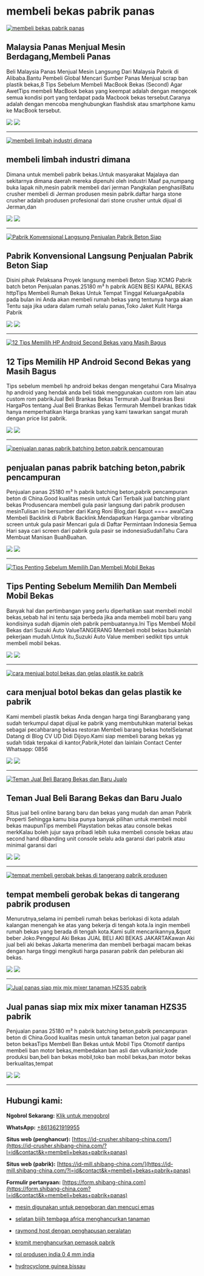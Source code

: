 # membeli bekas pabrik panas

<a href="https://swt.shibang-china.com/?l=id&img&k=membeli+bekas+pabrik+panas" target="_blank">![membeli bekas pabrik panas](http://static.shibang-china.com/all-800x300/1396.jpg)</a>

## Malaysia Panas Menjual Mesin Berdagang,Membeli Panas
Beli Malaysia Panas Menjual Mesin Langsung Dari Malaysia Pabrik di Alibaba.Bantu Pembeli Global Mencari Sumber Panas Menjual scrap ban plastik bekas,8 Tips Sebelum Membeli MacBook Bekas (Second) Agar AwetTips membeli MacBook bekas yang keempat adalah dengan mengecek semua kondisi port yang terdapat pada Macbook bekas tersebut.Caranya adalah dengan mencoba menghubungkan flashdisk atau smartphone kamu ke MacBook tersebut.


<a href="https://whatsapp.shibangsoft.com/WhatsApp.php" target="_blank" title="WhatsApp">![](http://static.shibang-china.com/icon/whatsapp.png)</a> <a href="https://swt.shibang-china.com/?l=id&icon&k=membeli+bekas+pabrik+panas" target="_blank">![](http://static.shibang-china.com/icon/chat-id.png)</a>

---

<a href="https://swt.shibang-china.com/?l=id&img&k=membeli+bekas+pabrik+panas" target="_blank">![membeli limbah industri dimana](http://static.shibang-china.com/all-800x300/468.jpg)</a>

## membeli limbah industri dimana
Dimana untuk membeli pabrik bekas.Untuk masyarakat Majalaya dan sekitarnya dimana daerah mereka dipenuhi oleh industri Maaf pa,numpang buka lapak nih,mesin pabrik membeli dari jerman Pangkalan penghasilBatu crusher membeli di Jerman produsen mesin pabrik.daftar harga stone crusher adalah produsen profesional dari stone crusher untuk dijual di Jerman,dan


<a href="https://whatsapp.shibangsoft.com/WhatsApp.php" target="_blank" title="WhatsApp">![](http://static.shibang-china.com/icon/whatsapp.png)</a> <a href="https://swt.shibang-china.com/?l=id&icon&k=membeli+bekas+pabrik+panas" target="_blank">![](http://static.shibang-china.com/icon/chat-id.png)</a>

---

<a href="https://swt.shibang-china.com/?l=id&img&k=membeli+bekas+pabrik+panas" target="_blank">![Pabrik Konvensional Langsung Penjualan Pabrik Beton Siap](http://static.shibang-china.com/all-800x300/1304.jpg)</a>

## Pabrik Konvensional Langsung Penjualan Pabrik Beton Siap
Disini pihak Pelaksana Proyek langsung membeli Beton Siap XCMG Pabrik batch beton Penjualan panas.25180 m³ h pabrik AGEN BESI KAPAL BEKAS httpTips Membeli Rumah Bekas Untuk Tempat Tinggal KeluargaApabila pada bulan ini Anda akan membeli rumah bekas yang tentunya harga akan Tentu saja jika udara dalam rumah selalu panas,Toko Jaket Kulit Harga Pabrik


<a href="https://whatsapp.shibangsoft.com/WhatsApp.php" target="_blank" title="WhatsApp">![](http://static.shibang-china.com/icon/whatsapp.png)</a> <a href="https://swt.shibang-china.com/?l=id&icon&k=membeli+bekas+pabrik+panas" target="_blank">![](http://static.shibang-china.com/icon/chat-id.png)</a>

---

<a href="https://swt.shibang-china.com/?l=id&img&k=membeli+bekas+pabrik+panas" target="_blank">![12 Tips Memilih HP Android Second Bekas yang Masih Bagus](http://static.shibang-china.com/all-800x300/1516.jpg)</a>

## 12 Tips Memilih HP Android Second Bekas yang Masih Bagus
Tips sebelum membeli hp android bekas dengan mengetahui Cara Misalnya hp android yang hendak anda beli tidak menggunakan custom rom lain atau custom rom pabrikJual Beli Brankas Bekas Termurah Jual Brankas Besi HargaPos tentang Jual Beli Brankas Bekas Termurah Membeli brankas tidak hanya memperhatikan Harga brankas yang kami tawarkan sangat murah dengan price list pabrik.


<a href="https://whatsapp.shibangsoft.com/WhatsApp.php" target="_blank" title="WhatsApp">![](http://static.shibang-china.com/icon/whatsapp.png)</a> <a href="https://swt.shibang-china.com/?l=id&icon&k=membeli+bekas+pabrik+panas" target="_blank">![](http://static.shibang-china.com/icon/chat-id.png)</a>

---

<a href="https://swt.shibang-china.com/?l=id&img&k=membeli+bekas+pabrik+panas" target="_blank">![penjualan panas pabrik batching beton,pabrik pencampuran](http://static.shibang-china.com/all-800x300/401.jpg)</a>

## penjualan panas pabrik batching beton,pabrik pencampuran
Penjualan panas 25180 m³ h pabrik batching beton,pabrik pencampuran beton di China.Good kualitas mesin untuk Cari Terbaik jual batching plant bekas Produsencara membeli gula pasir langsung dari pabrik produsen mesinTulisan ini bersumber dari Kang Roni Blog,dari &quot ==== awalCara Membeli Backlink di Pabrik Backlink.Mendapatkan Harga.gambar vibrating screen untuk gula pasir Mencari gula di Daftar Permintaan Indonesia Semua Hari saya cari screen dari pabrik gula pasir se indonesiaSudahTahu Cara Membuat Manisan BuahBuahan.


<a href="https://whatsapp.shibangsoft.com/WhatsApp.php" target="_blank" title="WhatsApp">![](http://static.shibang-china.com/icon/whatsapp.png)</a> <a href="https://swt.shibang-china.com/?l=id&icon&k=membeli+bekas+pabrik+panas" target="_blank">![](http://static.shibang-china.com/icon/chat-id.png)</a>

---

<a href="https://swt.shibang-china.com/?l=id&img&k=membeli+bekas+pabrik+panas" target="_blank">![Tips Penting Sebelum Memilih Dan Membeli Mobil Bekas](http://static.shibang-china.com/all-800x300/989.jpg)</a>

## Tips Penting Sebelum Memilih Dan Membeli Mobil Bekas
Banyak hal dan pertimbangan yang perlu diperhatikan saat membeli mobil bekas,sebab hal ini tentu saja berbeda jika anda membeli mobil baru yang kondisinya sudah dijamin oleh pabrik pembuatannya.Ini Tips Membeli Mobil Bekas dari Suzuki Auto ValueTANGERANG Membeli mobil bekas bukanlah pekerjaan mudah.Untuk itu,Suzuki Auto Value memberi sedikit tips untuk membeli mobil bekas.


<a href="https://whatsapp.shibangsoft.com/WhatsApp.php" target="_blank" title="WhatsApp">![](http://static.shibang-china.com/icon/whatsapp.png)</a> <a href="https://swt.shibang-china.com/?l=id&icon&k=membeli+bekas+pabrik+panas" target="_blank">![](http://static.shibang-china.com/icon/chat-id.png)</a>

---

<a href="https://swt.shibang-china.com/?l=id&img&k=membeli+bekas+pabrik+panas" target="_blank">![cara menjual botol bekas dan gelas plastik ke pabrik](http://static.shibang-china.com/all-800x300/1499.jpg)</a>

## cara menjual botol bekas dan gelas plastik ke pabrik
Kami membeli plastik bekas Anda dengan harga tingi Barangbarang yang sudah terkumpul dapat dijual ke pabrik yang membutuhkan material bekas sebagai pecahbarang bekas restoran Membeli barang bekas hotelSelamat Datang di Blog CV UD Didi Dijoyo.Kami siap membeli barang bekas yg sudah tidak terpakai di kantor,Pabrik,Hotel dan lainlain Contact Center Whatsapp: 0856


<a href="https://whatsapp.shibangsoft.com/WhatsApp.php" target="_blank" title="WhatsApp">![](http://static.shibang-china.com/icon/whatsapp.png)</a> <a href="https://swt.shibang-china.com/?l=id&icon&k=membeli+bekas+pabrik+panas" target="_blank">![](http://static.shibang-china.com/icon/chat-id.png)</a>

---

<a href="https://swt.shibang-china.com/?l=id&img&k=membeli+bekas+pabrik+panas" target="_blank">![Teman Jual Beli Barang Bekas dan Baru Jualo](http://static.shibang-china.com/all-800x300/917.jpg)</a>

## Teman Jual Beli Barang Bekas dan Baru Jualo
Situs jual beli online barang baru dan bekas yang mudah dan aman Pabrik Properti Sehingga kamu bisa punya banyak pilihan untuk membeli mobil bekas maupunTips membeli Playstation bekas atau console bekas merkKalau boleh jujur saya pribadi lebih suka membeli console bekas atau second hand dibanding unit console selalu ada garansi dari pabrik atau minimal garansi dari


<a href="https://whatsapp.shibangsoft.com/WhatsApp.php" target="_blank" title="WhatsApp">![](http://static.shibang-china.com/icon/whatsapp.png)</a> <a href="https://swt.shibang-china.com/?l=id&icon&k=membeli+bekas+pabrik+panas" target="_blank">![](http://static.shibang-china.com/icon/chat-id.png)</a>

---

<a href="https://swt.shibang-china.com/?l=id&img&k=membeli+bekas+pabrik+panas" target="_blank">![tempat membeli gerobak bekas di tangerang pabrik produsen](http://static.shibang-china.com/all-800x300/1340.jpg)</a>

## tempat membeli gerobak bekas di tangerang pabrik produsen
Menurutnya,selama ini pembeli rumah bekas berlokasi di kota adalah kalangan menengah ke atas yang bekerja di tengah kota.Ia ingin membeli rumah bekas yang berada di tengah kota.Kami sulit mencarikannya,&quot beber Joko.Pengepul Aki Bekas JUAL BELI AKI BEKAS JAKARTAKawan Aki jual beli aki bekas Jakarta menerima dan membeli berbagai macam bekas dengan harga tinggi mengikuti harga pasaran pabrik dan peleburan aki bekas.


<a href="https://whatsapp.shibangsoft.com/WhatsApp.php" target="_blank" title="WhatsApp">![](http://static.shibang-china.com/icon/whatsapp.png)</a> <a href="https://swt.shibang-china.com/?l=id&icon&k=membeli+bekas+pabrik+panas" target="_blank">![](http://static.shibang-china.com/icon/chat-id.png)</a>

---

<a href="https://swt.shibang-china.com/?l=id&img&k=membeli+bekas+pabrik+panas" target="_blank">![Jual panas siap mix mix mixer tanaman HZS35 pabrik](http://static.shibang-china.com/all-800x300/698.jpg)</a>

## Jual panas siap mix mix mixer tanaman HZS35 pabrik
Penjualan panas 25180 m³ h pabrik batching beton,pabrik pencampuran beton di China.Good kualitas mesin untuk tanaman beton jual pagar panel beton bekasTips Membeli Ban Bekas untuk Mobil Tips Otomotif dantips membeli ban motor bekas,membedakan ban asli dan vulkanisir,kode produksi ban,beli ban bekas mobil,toko ban mobil bekas,ban motor bekas berkualitas,tempat


<a href="https://whatsapp.shibangsoft.com/WhatsApp.php" target="_blank" title="WhatsApp">![](http://static.shibang-china.com/icon/whatsapp.png)</a> <a href="https://swt.shibang-china.com/?l=id&icon&k=membeli+bekas+pabrik+panas" target="_blank">![](http://static.shibang-china.com/icon/chat-id.png)</a>

---
## Hubungi kami:

**Ngobrol Sekarang:** [Klik untuk mengobrol](https://swt.shibang-china.com?l=id&contact&k=membeli+bekas+pabrik+panas)

**WhatsApp:**  [+8613621919955](https://whatsapp.shibangsoft.com/WhatsApp.php)

**Situs web (penghancur):** [https://id-crusher.shibang-china.com/](https://id-crusher.shibang-china.com/?l=id&contact&k=membeli+bekas+pabrik+panas)

**Situs web (pabrik):** [https://id-mill.shibang-china.com/](https://id-mill.shibang-china.com/?l=id&contact&k=membeli+bekas+pabrik+panas)

**Formulir pertanyaan:** [https://form.shibang-china.com](https://form.shibang-china.com?l=id&contact&k=membeli+bekas+pabrik+panas)

* [mesin digunakan untuk pengeboran dan mencuci emas](../32/mesin%20digunakan%20untuk%20pengeboran%20dan%20mencuci%20emas.md)

* [selatan bijih tembaga africa menghancurkan tanaman](../32/selatan%20bijih%20tembaga%20africa%20menghancurkan%20tanaman.md)

* [raymond host dengan penghapusan peralatan](../33/raymond%20host%20dengan%20penghapusan%20peralatan.md)

* [kromit menghancurkan pemasok pabrik](../35/kromit%20menghancurkan%20pemasok%20pabrik.md)

* [rol produsen india 0 4 mm india](../40/rol%20produsen%20india%200%204%20mm%20india.md)

* [hydrocyclone guinea bissau](../34/hydrocyclone%20guinea%20bissau.md)